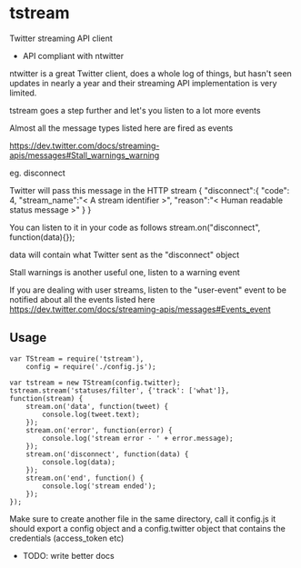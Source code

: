 # tstream

Twitter streaming API client

* API compliant with ntwitter

ntwitter is a great Twitter client, does a whole log of things, but hasn't seen updates in
nearly a year and their streaming API implementation is very  limited.

tstream goes a step further and let's you listen to a lot more events

Almost all the message types listed here are fired as events

https://dev.twitter.com/docs/streaming-apis/messages#Stall_warnings_warning

eg. disconnect

Twitter will pass this message in the HTTP stream
{
  "disconnect":{
    "code": 4,
    "stream_name":"< A stream identifier >",
    "reason":"< Human readable status message >"
  }
}

You can listen to it in your code as follows
stream.on("disconnect", function(data){});

data will contain what Twitter sent as the "disconnect" object

Stall warnings is another useful one, listen to a warning event

If you are dealing with user streams, listen to the "user-event" event to be
notified about all the events listed here
https://dev.twitter.com/docs/streaming-apis/messages#Events_event

## Usage

```
var TStream = require('tstream'),
    config = require('./config.js');

var tstream = new TStream(config.twitter);
tstream.stream('statuses/filter', {'track': ['what']}, function(stream) {
    stream.on('data', function(tweet) {
        console.log(tweet.text);
    });
    stream.on('error', function(error) {
        console.log('stream error - ' + error.message);
    });
    stream.on('disconnect', function(data) {
        console.log(data);
    });
    stream.on('end', function() {
        console.log('stream ended');
    });
});
```

Make sure to create another file in the same directory, call it config.js
it should export a config object and a config.twitter object that contains
the credentials (access_token etc)

* TODO: write better docs